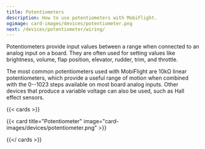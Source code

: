 ```yaml
---
title: Potentiometers
description: How to use potentiometers with MobiFlight.
ogimage: card-images/devices/potentiometer.png
next: /devices/potentiometer/wiring/
---
```


Potentiometers provide input values between a range when connected to an analog input on a board. They are often used for setting values like brightness, volume, flap position, elevator, rudder, trim, and throttle.

The most common potentiometers used with MobiFlight are 10kΩ linear potentiometers, which provide a useful range of motion when combined with the 0--1023 steps available on most board analog inputs. Other devices that produce a variable voltage can also be used, such as Hall effect sensors.

{{< cards >}}

{{< card title="Potentiometer" image="card-images/devices/potentiometer.png" >}}

{{</ cards >}}
